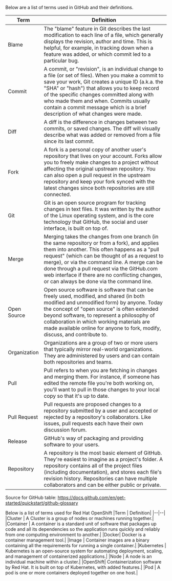 Below are a list of terms used in GitHub and their definitions.

|Term  |Definition  |
|--|--|
|Blame |The "blame" feature in Git describes the last modification to each line of a file, which generally displays the revision, author and time. This is helpful, for example, in tracking down when a feature was added, or which commit led to a particular bug. |
|Commit| A commit, or "revision", is an individual change to a file (or set of files). When you make a commit to save your work, Git creates a unique ID (a.k.a. the "SHA" or "hash") that allows you to keep record of the specific changes committed along with who made them and when. Commits usually contain a commit message which is a brief description of what changes were made. |
|Diff|A diff is the difference in changes between two commits, or saved changes. The diff will visually describe what was added or removed from a file since its last commit. |
|Fork| A fork is a personal copy of another user's repository that lives on your account. Forks allow you to freely make changes to a project without affecting the original upstream repository. You can also open a pull request in the upstream repository and keep your fork synced with the latest changes since both repositories are still connected. |
|Git|Git is an open source program for tracking changes in text files. It was written by the author of the Linux operating system, and is the core technology that GitHub, the social and user interface, is built on top of.|
|Merge | Merging takes the changes from one branch (in the same repository or from a fork), and applies them into another. This often happens as a "pull request" (which can be thought of as a request to merge), or via the command line. A merge can be done through a pull request via the GitHub.com web interface if there are no conflicting changes, or can always be done via the command line. |
|Open Source| Open source software is software that can be freely used, modified, and shared (in both modified and unmodified form) by anyone. Today the concept of "open source" is often extended beyond software, to represent a philosophy of collaboration in which working materials are made available online for anyone to fork, modify, discuss, and contribute to. |
|Organization| Organizations are a group of two or more users that typically mirror real-world organizations. They are administered by users and can contain both repositories and teams. |
|Pull | Pull refers to when you are fetching in changes and merging them. For instance, if someone has edited the remote file you're both working on, you'll want to pull in those changes to your local copy so that it's up to date. |
|Pull Request| Pull requests are proposed changes to a repository submitted by a user and accepted or rejected by a repository's collaborators. Like issues, pull requests each have their own discussion forum. |
|Release| GitHub's way of packaging and providing software to your users.|
|Repository |A repository is the most basic element of GitHub. They're easiest to imagine as a project's folder. A repository contains all of the project files (including documentation), and stores each file's revision history. Repositories can have multiple collaborators and can be either public or private.|


Source for GitHub table:  https://docs.github.com/en/get-started/quickstart/github-glossary

Below is a list of terms used for Red Hat OpenShift
|Term | Definition|
|--|--|
|Cluster | A Cluster is a group of nodes or machines running together.|
|Container | A container is a standard unit of software that packages up code and all its dependencies so the application runs quickly and reliably from one computing environment to another.|
|Docker| Docker is a container management tool.|
|Image | Container images are a binary containing all the requirements for running a single container.|
|Kubernetes | Kubernetes is an open-source system for automating deployment, scaling, and management of containerized applications.|
|Node | A node is an individual machine within a cluster.|
|OpenShift| Containerization software by Red Hat. It is built on top of Kubernetes, with added features.|
|Pod | A pod is one or more containers deployed together on one host.|
